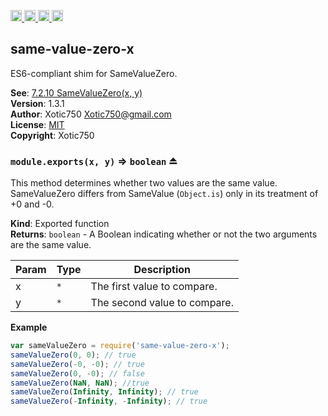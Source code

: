 <a href="https://travis-ci.org/Xotic750/same-value-zero-x"
   title="Travis status">
<img
   src="https://travis-ci.org/Xotic750/same-value-zero-x.svg?branch=master"
   alt="Travis status" height="18"/>
</a>
<a href="https://david-dm.org/Xotic750/same-value-zero-x"
   title="Dependency status">
<img src="https://david-dm.org/Xotic750/same-value-zero-x.svg"
   alt="Dependency status" height="18"/>
</a>
<a href="https://david-dm.org/Xotic750/same-value-zero-x#info=devDependencies"
   title="devDependency status">
<img src="https://david-dm.org/Xotic750/same-value-zero-x/dev-status.svg"
   alt="devDependency status" height="18"/>
</a>
<a href="https://badge.fury.io/js/same-value-zero-x" title="npm version">
<img src="https://badge.fury.io/js/same-value-zero-x.svg"
   alt="npm version" height="18"/>
</a>
<a name="module_same-value-zero-x"></a>

## same-value-zero-x
ES6-compliant shim for SameValueZero.

**See**: [7.2.10 SameValueZero(x, y)](http://www.ecma-international.org/ecma-262/6.0/#sec-samevaluezero)  
**Version**: 1.3.1  
**Author**: Xotic750 <Xotic750@gmail.com>  
**License**: [MIT](&lt;https://opensource.org/licenses/MIT&gt;)  
**Copyright**: Xotic750  
<a name="exp_module_same-value-zero-x--module.exports"></a>

### `module.exports(x, y)` ⇒ <code>boolean</code> ⏏
This method determines whether two values are the same value.
SameValueZero differs from SameValue (`Object.is`) only in its treatment
of +0 and -0.

**Kind**: Exported function  
**Returns**: <code>boolean</code> - A Boolean indicating whether or not the two arguments
are the same value.  

| Param | Type | Description |
| --- | --- | --- |
| x | <code>\*</code> | The first value to compare. |
| y | <code>\*</code> | The second value to compare. |

**Example**  
```js
var sameValueZero = require('same-value-zero-x');
sameValueZero(0, 0); // true
sameValueZero(-0, -0); // true
sameValueZero(0, -0); // false
sameValueZero(NaN, NaN); //true
sameValueZero(Infinity, Infinity); // true
sameValueZero(-Infinity, -Infinity); // true
```
